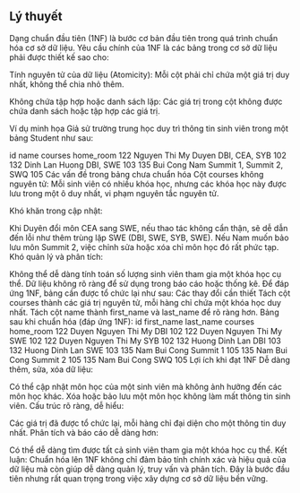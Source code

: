 ## Lý thuyết 
Dạng chuẩn đầu tiên (1NF) là bước cơ bản đầu tiên trong quá trình chuẩn hóa cơ sở dữ liệu. Yêu cầu chính của 1NF là các bảng trong cơ sở dữ liệu phải được thiết kế sao cho:

Tính nguyên tử của dữ liệu (Atomicity):
Mỗi cột phải chỉ chứa một giá trị duy nhất, không thể chia nhỏ thêm.

Không chứa tập hợp hoặc danh sách lặp:
Các giá trị trong cột không được chứa danh sách hoặc tập hợp các giá trị.

Ví dụ minh họa
Giả sử trường trung học duy trì thông tin sinh viên trong một bảng Student như sau:

id	name	courses	home_room
122	Nguyen Thi My Duyen	DBI, CEA, SYB	102
132	Dinh Lan Huong	DBI, SWE	103
135	Bui Cong Nam	Summit 1, Summit 2, SWQ	105
Các vấn đề trong bảng chưa chuẩn hóa
Cột courses không nguyên tử:
Mỗi sinh viên có nhiều khóa học, nhưng các khóa học này được lưu trong một ô duy nhất, vi phạm nguyên tắc nguyên tử.

Khó khăn trong cập nhật:

Khi Duyên đổi môn CEA sang SWE, nếu thao tác không cẩn thận, sẽ dễ dẫn đến lỗi như thêm trùng lặp SWE (DBI, SWE, SYB, SWE).
Nếu Nam muốn bảo lưu môn Summit 2, việc chỉnh sửa hoặc xóa chỉ môn học đó rất phức tạp.
Khó quản lý và phân tích:

Không thể dễ dàng tính toán số lượng sinh viên tham gia một khóa học cụ thể.
Dữ liệu không rõ ràng để sử dụng trong báo cáo hoặc thống kê.
Để đáp ứng 1NF, bảng cần được tổ chức lại như sau:
Các thay đổi cần thiết
Tách cột courses thành các giá trị nguyên tử, mỗi hàng chỉ chứa một khóa học duy nhất.
Tách cột name thành first_name và last_name để rõ ràng hơn.
Bảng sau khi chuẩn hóa (đáp ứng 1NF):
id	first_name	last_name	courses	home_room
122	Duyen	Nguyen Thi My	DBI	102
122	Duyen	Nguyen Thi My	SWE	102
122	Duyen	Nguyen Thi My	SYB	102
132	Huong	Dinh Lan	DBI	103
132	Huong	Dinh Lan	SWE	103
135	Nam	Bui Cong	Summit 1	105
135	Nam	Bui Cong	Summit 2	105
135	Nam	Bui Cong	SWQ	105
Lợi ích khi đạt 1NF
Dễ dàng thêm, sửa, xóa dữ liệu:

Có thể cập nhật môn học của một sinh viên mà không ảnh hưởng đến các môn học khác.
Xóa hoặc bảo lưu một môn học không làm mất thông tin sinh viên.
Cấu trúc rõ ràng, dễ hiểu:

Các giá trị đã được tổ chức lại, mỗi hàng chỉ đại diện cho một thông tin duy nhất.
Phân tích và báo cáo dễ dàng hơn:

Có thể dễ dàng tìm được tất cả sinh viên tham gia một khóa học cụ thể.
Kết luận:
Chuẩn hóa lên 1NF không chỉ đảm bảo tính chính xác và hiệu quả của dữ liệu mà còn giúp dễ dàng quản lý, truy vấn và phân tích. Đây là bước đầu tiên nhưng rất quan trọng trong việc xây dựng cơ sở dữ liệu bền vững.
